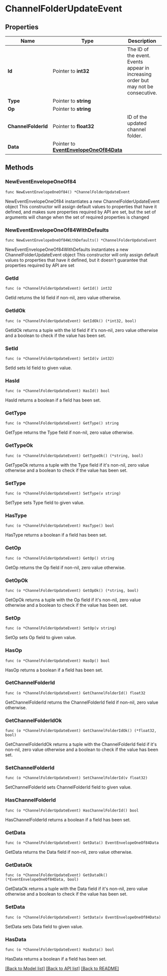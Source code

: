 # ChannelFolderUpdateEvent

## Properties

Name | Type | Description | Notes
------------ | ------------- | ------------- | -------------
**Id** | Pointer to **int32** | The ID of the event. Events appear in increasing order but may not be consecutive.  | [optional] 
**Type** | Pointer to **string** |  | [optional] 
**Op** | Pointer to **string** |  | [optional] 
**ChannelFolderId** | Pointer to **float32** | ID of the updated channel folder.  | [optional] 
**Data** | Pointer to [**EventEnvelopeOneOf84Data**](EventEnvelopeOneOf84Data.md) |  | [optional] 

## Methods

### NewEventEnvelopeOneOf84

`func NewEventEnvelopeOneOf84() *ChannelFolderUpdateEvent`

NewEventEnvelopeOneOf84 instantiates a new ChannelFolderUpdateEvent object
This constructor will assign default values to properties that have it defined,
and makes sure properties required by API are set, but the set of arguments
will change when the set of required properties is changed

### NewEventEnvelopeOneOf84WithDefaults

`func NewEventEnvelopeOneOf84WithDefaults() *ChannelFolderUpdateEvent`

NewEventEnvelopeOneOf84WithDefaults instantiates a new ChannelFolderUpdateEvent object
This constructor will only assign default values to properties that have it defined,
but it doesn't guarantee that properties required by API are set

### GetId

`func (o *ChannelFolderUpdateEvent) GetId() int32`

GetId returns the Id field if non-nil, zero value otherwise.

### GetIdOk

`func (o *ChannelFolderUpdateEvent) GetIdOk() (*int32, bool)`

GetIdOk returns a tuple with the Id field if it's non-nil, zero value otherwise
and a boolean to check if the value has been set.

### SetId

`func (o *ChannelFolderUpdateEvent) SetId(v int32)`

SetId sets Id field to given value.

### HasId

`func (o *ChannelFolderUpdateEvent) HasId() bool`

HasId returns a boolean if a field has been set.

### GetType

`func (o *ChannelFolderUpdateEvent) GetType() string`

GetType returns the Type field if non-nil, zero value otherwise.

### GetTypeOk

`func (o *ChannelFolderUpdateEvent) GetTypeOk() (*string, bool)`

GetTypeOk returns a tuple with the Type field if it's non-nil, zero value otherwise
and a boolean to check if the value has been set.

### SetType

`func (o *ChannelFolderUpdateEvent) SetType(v string)`

SetType sets Type field to given value.

### HasType

`func (o *ChannelFolderUpdateEvent) HasType() bool`

HasType returns a boolean if a field has been set.

### GetOp

`func (o *ChannelFolderUpdateEvent) GetOp() string`

GetOp returns the Op field if non-nil, zero value otherwise.

### GetOpOk

`func (o *ChannelFolderUpdateEvent) GetOpOk() (*string, bool)`

GetOpOk returns a tuple with the Op field if it's non-nil, zero value otherwise
and a boolean to check if the value has been set.

### SetOp

`func (o *ChannelFolderUpdateEvent) SetOp(v string)`

SetOp sets Op field to given value.

### HasOp

`func (o *ChannelFolderUpdateEvent) HasOp() bool`

HasOp returns a boolean if a field has been set.

### GetChannelFolderId

`func (o *ChannelFolderUpdateEvent) GetChannelFolderId() float32`

GetChannelFolderId returns the ChannelFolderId field if non-nil, zero value otherwise.

### GetChannelFolderIdOk

`func (o *ChannelFolderUpdateEvent) GetChannelFolderIdOk() (*float32, bool)`

GetChannelFolderIdOk returns a tuple with the ChannelFolderId field if it's non-nil, zero value otherwise
and a boolean to check if the value has been set.

### SetChannelFolderId

`func (o *ChannelFolderUpdateEvent) SetChannelFolderId(v float32)`

SetChannelFolderId sets ChannelFolderId field to given value.

### HasChannelFolderId

`func (o *ChannelFolderUpdateEvent) HasChannelFolderId() bool`

HasChannelFolderId returns a boolean if a field has been set.

### GetData

`func (o *ChannelFolderUpdateEvent) GetData() EventEnvelopeOneOf84Data`

GetData returns the Data field if non-nil, zero value otherwise.

### GetDataOk

`func (o *ChannelFolderUpdateEvent) GetDataOk() (*EventEnvelopeOneOf84Data, bool)`

GetDataOk returns a tuple with the Data field if it's non-nil, zero value otherwise
and a boolean to check if the value has been set.

### SetData

`func (o *ChannelFolderUpdateEvent) SetData(v EventEnvelopeOneOf84Data)`

SetData sets Data field to given value.

### HasData

`func (o *ChannelFolderUpdateEvent) HasData() bool`

HasData returns a boolean if a field has been set.


[[Back to Model list]](../README.md#documentation-for-models) [[Back to API list]](../README.md#documentation-for-api-endpoints) [[Back to README]](../README.md)


